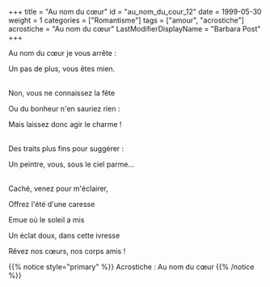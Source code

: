 +++
title = "Au nom du cœur"
id = "au_nom_du_cour_12"
date = 1999-05-30
weight = 1
categories = ["Romantisme"]
tags = ["amour", "acrostiche"]
acrostiche = "Au nom du cœur"
LastModifierDisplayName = "Barbara Post"
+++

Au nom du cœur je vous arrête :

Un pas de plus, vous êtes mien.

 \
Non, vous ne connaissez la fête

Ou du bonheur n'en sauriez rien :

Mais laissez donc agir le charme !

 \
Des traits plus fins pour suggérer :

Un peintre, vous, sous le ciel parme...

 \
Caché, venez pour m'éclairer,

Offrez l'été d'une caresse

Emue où le soleil a mis

Un éclat doux, dans cette ivresse

Rêvez nos cœurs, nos corps amis !

{{% notice style="primary" %}}
Acrostiche : Au nom du cœur
{{% /notice %}}
